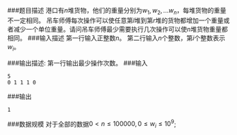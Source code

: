###题目描述
港口有$n$堆货物，他们的重量分别为$w_1,w_2,...w_n$，每堆货物的重量不一定相同。
吊车师傅每次操作可以使任意第$l$堆到第$r$堆的货物都增加一个重量或者减少一个单位重量。请问吊车师傅最少需要执行几次操作可以使$n$堆货物重量都相同。
###输入描述
第一行输入正整数$n$。
第二行输入$n$个整数，第$i$个整数表示$w_i$。

###输出描述:
第一行输出最少操作次数。
###输入
```
5
0 1 1 1 0
```
###输出
```
1
```
###数据规模
对于全部的数据$0 \lt n \leq 100000,0 \leq w_i \leq 10^9$;
